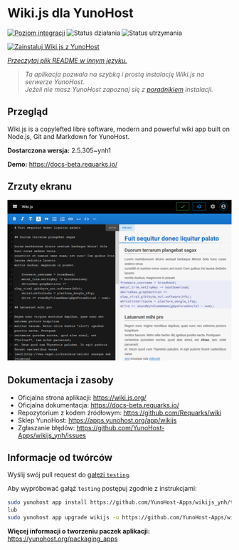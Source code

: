<!--
To README zostało automatycznie wygenerowane przez <https://github.com/YunoHost/apps/tree/master/tools/readme_generator>
Nie powinno być ono edytowane ręcznie.
-->

# Wiki.js dla YunoHost

[![Poziom integracji](https://apps.yunohost.org/badge/integration/wikijs)](https://ci-apps.yunohost.org/ci/apps/wikijs/)
![Status działania](https://apps.yunohost.org/badge/state/wikijs)
![Status utrzymania](https://apps.yunohost.org/badge/maintained/wikijs)

[![Zainstaluj Wiki.js z YunoHost](https://install-app.yunohost.org/install-with-yunohost.svg)](https://install-app.yunohost.org/?app=wikijs)

*[Przeczytaj plik README w innym języku.](./ALL_README.md)*

> *Ta aplikacja pozwala na szybką i prostą instalację Wiki.js na serwerze YunoHost.*  
> *Jeżeli nie masz YunoHost zapoznaj się z [poradnikiem](https://yunohost.org/install) instalacji.*

## Przegląd

Wiki.js is a copylefted libre software, modern and powerful wiki app built on Node.js, Git and Markdown for YunoHost.


**Dostarczona wersja:** 2.5.305~ynh1

**Demo:** <https://docs-beta.requarks.io/>

## Zrzuty ekranu

![Zrzut ekranu z Wiki.js](./doc/screenshots/screenshot1.png)

## Dokumentacja i zasoby

- Oficjalna strona aplikacji: <https://wiki.js.org/>
- Oficjalna dokumentacja: <https://docs-beta.requarks.io/>
- Repozytorium z kodem źródłowym: <https://github.com/Requarks/wiki>
- Sklep YunoHost: <https://apps.yunohost.org/app/wikijs>
- Zgłaszanie błędów: <https://github.com/YunoHost-Apps/wikijs_ynh/issues>

## Informacje od twórców

Wyślij swój pull request do [gałęzi `testing`](https://github.com/YunoHost-Apps/wikijs_ynh/tree/testing).

Aby wypróbować gałąź `testing` postępuj zgodnie z instrukcjami:

```bash
sudo yunohost app install https://github.com/YunoHost-Apps/wikijs_ynh/tree/testing --debug
lub
sudo yunohost app upgrade wikijs -u https://github.com/YunoHost-Apps/wikijs_ynh/tree/testing --debug
```

**Więcej informacji o tworzeniu paczek aplikacji:** <https://yunohost.org/packaging_apps>
